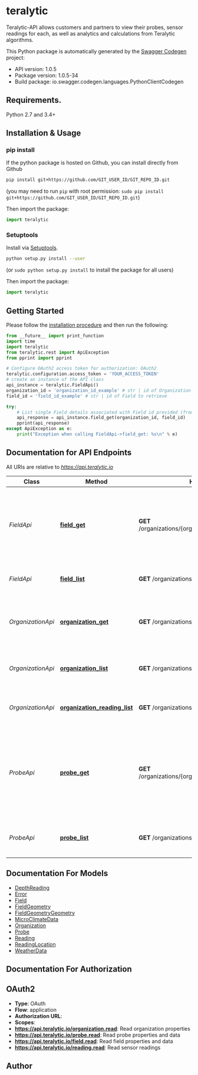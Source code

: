 # teralytic
Teralytic-API allows customers and partners to view their probes, sensor readings for each, as well as analytics and calculations from Teralytic algorithms.

This Python package is automatically generated by the [Swagger Codegen](https://github.com/swagger-api/swagger-codegen) project:

- API version: 1.0.5
- Package version: 1.0.5-34
- Build package: io.swagger.codegen.languages.PythonClientCodegen

## Requirements.

Python 2.7 and 3.4+

## Installation & Usage
### pip install

If the python package is hosted on Github, you can install directly from Github

```sh
pip install git+https://github.com/GIT_USER_ID/GIT_REPO_ID.git
```
(you may need to run `pip` with root permission: `sudo pip install git+https://github.com/GIT_USER_ID/GIT_REPO_ID.git`)

Then import the package:
```python
import teralytic 
```

### Setuptools

Install via [Setuptools](http://pypi.python.org/pypi/setuptools).

```sh
python setup.py install --user
```
(or `sudo python setup.py install` to install the package for all users)

Then import the package:
```python
import teralytic
```

## Getting Started

Please follow the [installation procedure](#installation--usage) and then run the following:

```python
from __future__ import print_function
import time
import teralytic
from teralytic.rest import ApiException
from pprint import pprint

# Configure OAuth2 access token for authorization: OAuth2
teralytic.configuration.access_token = 'YOUR_ACCESS_TOKEN'
# create an instance of the API class
api_instance = teralytic.FieldApi()
organization_id = 'organization_id_example' # str | id of Organization to retrieve
field_id = 'field_id_example' # str | id of Field to retrieve

try:
    # List single Field details associated with Field id provided (from set of Fields associated with the account key)
    api_response = api_instance.field_get(organization_id, field_id)
    pprint(api_response)
except ApiException as e:
    print("Exception when calling FieldApi->field_get: %s\n" % e)

```

## Documentation for API Endpoints

All URIs are relative to *https://api.teralytic.io*

Class | Method | HTTP request | Description
------------ | ------------- | ------------- | -------------
*FieldApi* | [**field_get**](docs/FieldApi.md#field_get) | **GET** /organizations/{organization_id}/fields/{field_id} | List single Field details associated with Field id provided (from set of Fields associated with the account key)
*FieldApi* | [**field_list**](docs/FieldApi.md#field_list) | **GET** /organizations/{organization_id}/fields | List all Fields associated with account key
*OrganizationApi* | [**organization_get**](docs/OrganizationApi.md#organization_get) | **GET** /organizations/{organization_id} | List single Organization details associated with Organization id provided
*OrganizationApi* | [**organization_list**](docs/OrganizationApi.md#organization_list) | **GET** /organizations | List all Organizations associated with account key
*OrganizationApi* | [**organization_reading_list**](docs/OrganizationApi.md#organization_reading_list) | **GET** /organizations/{organization_id}/readings | List all Readings associated with account key
*ProbeApi* | [**probe_get**](docs/ProbeApi.md#probe_get) | **GET** /organizations/{organization_id}/probes/{probe_id} | List single Probe details, including Reading data, associated with Probe id provided (from set of Fields associated with the account key)
*ProbeApi* | [**probe_list**](docs/ProbeApi.md#probe_list) | **GET** /organizations/{organization_id}/probes | List all Probes associated with account key


## Documentation For Models

 - [DepthReading](docs/DepthReading.md)
 - [Error](docs/Error.md)
 - [Field](docs/Field.md)
 - [FieldGeometry](docs/FieldGeometry.md)
 - [FieldGeometryGeometry](docs/FieldGeometryGeometry.md)
 - [MicroClimateData](docs/MicroClimateData.md)
 - [Organization](docs/Organization.md)
 - [Probe](docs/Probe.md)
 - [Reading](docs/Reading.md)
 - [ReadingLocation](docs/ReadingLocation.md)
 - [WeatherData](docs/WeatherData.md)


## Documentation For Authorization


## OAuth2

- **Type**: OAuth
- **Flow**: application
- **Authorization URL**: 
- **Scopes**: 
 - **https://api.teralytic.io/organization.read**: Read organization properties
 - **https://api.teralytic.io/probe.read**: Read probe properties and data
 - **https://api.teralytic.io/field.read**: Read field properties and data
 - **https://api.teralytic.io/reading.read**: Read sensor readings


## Author



